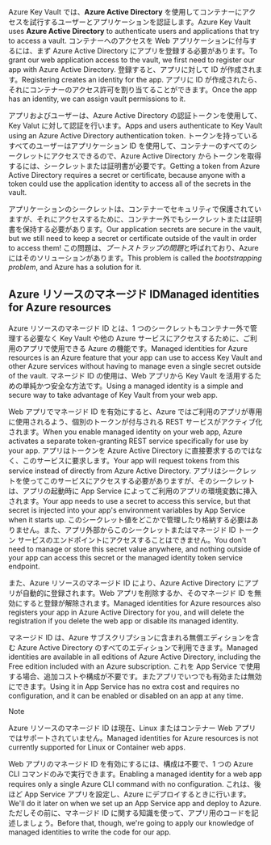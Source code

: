 <span data-ttu-id="84532-101">Azure Key Vault では、**Azure Active Directory** を使用してコンテナーにアクセスを試行するユーザーとアプリケーションを認証します。</span><span class="sxs-lookup"><span data-stu-id="84532-101">Azure Key Vault uses **Azure Active Directory** to authenticate users and applications that try to access a vault.</span></span> <span data-ttu-id="84532-102">コンテナーへのアクセスを Web アプリケーションに付与するには、まず Azure Active Directory にアプリを登録する必要があります。</span><span class="sxs-lookup"><span data-stu-id="84532-102">To grant our web application access to the vault, we first need to register our app with Azure Active Directory.</span></span> <span data-ttu-id="84532-103">登録すると、アプリに対して ID が作成されます。</span><span class="sxs-lookup"><span data-stu-id="84532-103">Registering creates an identity for the app.</span></span> <span data-ttu-id="84532-104">アプリに ID が作成されたら、それにコンテナーのアクセス許可を割り当てることができます。</span><span class="sxs-lookup"><span data-stu-id="84532-104">Once the app has an identity, we can assign vault permissions to it.</span></span>

<span data-ttu-id="84532-105">アプリおよびユーザーは、Azure Active Directory の認証トークンを使用して、Key Valut に対して認証を行います。</span><span class="sxs-lookup"><span data-stu-id="84532-105">Apps and users authenticate to Key Vault using an Azure Active Directory authentication token.</span></span> <span data-ttu-id="84532-106">トークンを持っているすべてのユーザーはアプリケーション ID を使用して、コンテナーのすべてのシークレットにアクセスできるので、Azure Active Directory からトークンを取得するには、シークレットまたは証明書が必要です。</span><span class="sxs-lookup"><span data-stu-id="84532-106">Getting a token from Azure Active Directory requires a secret or certificate, because anyone with a token could use the application identity to access all of the secrets in the vault.</span></span>

<span data-ttu-id="84532-107">アプリケーションのシークレットは、コンテナーでセキュリティで保護されていますが、それにアクセスするために、コンテナー外でもシークレットまたは証明書を保持する必要があります。</span><span class="sxs-lookup"><span data-stu-id="84532-107">Our application secrets are secure in the vault, but we still need to keep a secret or certificate outside of the vault in order to access them!</span></span> <span data-ttu-id="84532-108">この問題は、*ブートストラップの問題*と呼ばれており、Azure にはそのソリューションがあります。</span><span class="sxs-lookup"><span data-stu-id="84532-108">This problem is called the *bootstrapping problem*, and Azure has a solution for it.</span></span>

## <a name="managed-identities-for-azure-resources"></a><span data-ttu-id="84532-109">Azure リソースのマネージド ID</span><span class="sxs-lookup"><span data-stu-id="84532-109">Managed identities for Azure resources</span></span>

<span data-ttu-id="84532-110">Azure リソースのマネージド ID とは、1 つのシークレットもコンテナー外で管理する必要なく Key Vault や他の Azure サービスにアクセスするために、ご利用のアプリで使用できる Azure の機能です。</span><span class="sxs-lookup"><span data-stu-id="84532-110">Managed identities for Azure resources is an Azure feature that your app can use to access Key Vault and other Azure services without having to manage even a single secret outside of the vault.</span></span> <span data-ttu-id="84532-111">マネージド ID の使用は、Web アプリから Key Vault を活用するための単純かつ安全な方法です。</span><span class="sxs-lookup"><span data-stu-id="84532-111">Using a managed identity is a simple and secure way to take advantage of Key Vault from your web app.</span></span>

<span data-ttu-id="84532-112">Web アプリでマネージド ID を有効にすると、Azure ではご利用のアプリが専用に使用されるよう、個別のトークンが付与される REST サービスがアクティブ化されます。</span><span class="sxs-lookup"><span data-stu-id="84532-112">When you enable managed identity on your web app, Azure activates a separate token-granting REST service specifically for use by your app.</span></span> <span data-ttu-id="84532-113">アプリはトークンを Azure Active Directory に直接要求するのではなく、このサービスに要求します。</span><span class="sxs-lookup"><span data-stu-id="84532-113">Your app will request tokens from this service instead of directly from Azure Active Directory.</span></span> <span data-ttu-id="84532-114">アプリはシークレットを使ってこのサービスにアクセスする必要がありますが、そのシークレットは、アプリの起動時に App Service によってご利用のアプリの環境変数に挿入されます。</span><span class="sxs-lookup"><span data-stu-id="84532-114">Your app needs to use a secret to access this service, but that secret is injected into your app's environment variables by App Service when it starts up.</span></span> <span data-ttu-id="84532-115">このシークレット値をどこかで管理したり格納する必要はありません。また、アプリ外部からこのシークレットまたはマネージド ID トークン サービスのエンドポイントにアクセスすることはできません。</span><span class="sxs-lookup"><span data-stu-id="84532-115">You don't need to manage or store this secret value anywhere, and nothing outside of your app can access this secret or the managed identity token service endpoint.</span></span>

<span data-ttu-id="84532-116">また、Azure リソースのマネージド ID により、Azure Active Directory にアプリが自動的に登録されます。Web アプリを削除するか、そのマネージド ID を無効にすると登録が解除されます。</span><span class="sxs-lookup"><span data-stu-id="84532-116">Managed identities for Azure resources also registers your app in Azure Active Directory for you, and will delete the registration if you delete the web app or disable its managed identity.</span></span>

<span data-ttu-id="84532-117">マネージド ID は、Azure サブスクリプションに含まれる無償エディションを含む Azure Active Directory のすべてのエディションで利用できます。</span><span class="sxs-lookup"><span data-stu-id="84532-117">Managed identities are available in all editions of Azure Active Directory, including the Free edition included with an Azure subscription.</span></span> <span data-ttu-id="84532-118">これを App Service で使用する場合、追加コストや構成が不要です。またアプリでいつでも有効または無効にできます。</span><span class="sxs-lookup"><span data-stu-id="84532-118">Using it in App Service has no extra cost and requires no configuration, and it can be enabled or disabled on an app at any time.</span></span>

> [!NOTE]
> <span data-ttu-id="84532-119">Azure リソースのマネージド ID は現在、Linux またはコンテナー Web アプリではサポートされていません。</span><span class="sxs-lookup"><span data-stu-id="84532-119">Managed identities for Azure resources is not currently supported for Linux or Container web apps.</span></span>

<span data-ttu-id="84532-120">Web アプリのマネージド ID を有効にするには、構成は不要で、1 つの Azure CLI コマンドのみで実行できます。</span><span class="sxs-lookup"><span data-stu-id="84532-120">Enabling a managed identity for a web app requires only a single Azure CLI command with no configuration.</span></span> <span data-ttu-id="84532-121">これは、後ほど App Service アプリを設定し、Azure にデプロイするときに行います。</span><span class="sxs-lookup"><span data-stu-id="84532-121">We'll do it later on when we set up an App Service app and deploy to Azure.</span></span> <span data-ttu-id="84532-122">ただしその前に、マネージド ID に関する知識を使って、アプリ用のコードを記述しましょう。</span><span class="sxs-lookup"><span data-stu-id="84532-122">Before that, though, we're going to apply our knowledge of managed identities to write the code for our app.</span></span>